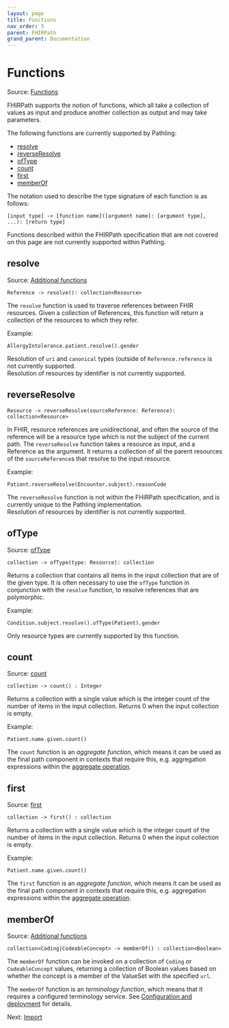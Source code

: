 ```yaml
---
layout: page
title: Functions
nav_order: 3
parent: FHIRPath
grand_parent: Documentation
---
```


# Functions

Source: [Functions](https://hl7.org/fhirpath/2018Sep/index.html#functions-2)

FHIRPath supports the notion of functions, which all take a collection of values
as input and produce another collection as output and may take parameters.

The following functions are currently supported by Pathling:

- [resolve](#resolve)
- [reverseResolve](#reverseresolve)
- [ofType](#oftype)
- [count](#count)
- [first](#first)
- [memberOf](#memberof)

The notation used to describe the type signature of each function is as follows:

```
[input type] -> [function name]([argument name]: [argument type], ...): [return type]
```

<div class="callout warning">
    Functions described within the FHIRPath specification that are not covered on this page are not currently supported 
    within Pathling.
</div>

## resolve

Source: [Additional functions](https://hl7.org/fhir/R4/fhirpath.html#functions)

```
Reference -> resolve(): collection<Resource>
```

The `resolve` function is used to traverse references between FHIR resources.
Given a collection of References, this function will return a collection of the
resources to which they refer.

Example:

```
AllergyIntolerance.patient.resolve().gender
```

<div class="callout warning">
    Resolution of <code>uri</code> and <code>canonical</code> types (outside of <code>Reference.reference</code> is not 
    currently supported.
</div>

<div class="callout warning">
    Resolution of resources by identifier is not currently supported.
</div>

## reverseResolve

```
Resource -> reverseResolve(sourceReference: Reference): collection<Resource>
```

In FHIR, resource references are unidirectional, and often the source of the
reference will be a resource type which is not the subject of the current path.
The `reverseResolve` function takes a resource as input, and a Reference as the
argument. It returns a collection of all the parent resources of the
`sourceReference`s that resolve to the input resource.

Example:

```
Patient.reverseResolve(Encounter.subject).reasonCode
```

<div class="callout warning">
    The <code>reverseResolve</code> function is not within the FHIRPath specification, and is currently unique to the 
    Pathling implementation.
</div>

<div class="callout warning">
    Resolution of resources by identifier is not currently supported.
</div>

## ofType

Source:
[ofType](https://hl7.org/fhirpath/2018Sep/index.html#oftypetype-identifier-collection)

```
collection -> ofType(type: Resource): collection
```

Returns a collection that contains all items in the input collection that are of
the given type. It is often necessary to use the `ofType` function in
conjunction with the `resolve` function, to resolve references that are
polymorphic.

Example:

```
Condition.subject.resolve().ofType(Patient).gender
```

<div class="callout warning">
    Only resource types are currently supported by this function.
</div>

## count

Source: [count](https://hl7.org/fhirpath/2018Sep/index.html#count-integer)

```
collection -> count() : Integer
```

Returns a collection with a single value which is the integer count of the
number of items in the input collection. Returns 0 when the input collection is
empty.

Example:

```
Patient.name.given.count()
```

<div class="callout info">
    The <code>count</code> function is an <em>aggregate function</em>, which means it can be used as the final 
    path component in contexts that require this, e.g. aggregation expressions within the 
    <a href="../aggregate.html">aggregate operation</a>.
</div>

## first

Source: [first](https://hl7.org/fhirpath/2018Sep/index.html#first-collection)

```
collection -> first() : collection
```

Returns a collection with a single value which is the integer count of the
number of items in the input collection. Returns 0 when the input collection is
empty.

Example:

```
Patient.name.given.count()
```

<div class="callout info">
    The <code>first</code> function is an <em>aggregate function</em>, which means it can be used as the final 
    path component in contexts that require this, e.g. aggregation expressions within the 
    <a href="../aggregate.html">aggregate operation</a>.
</div>

## memberOf

Source: [Additional functions](https://hl7.org/fhir/R4/fhirpath.html#functions)

```
collection<Coding|CodeableConcept> -> memberOf() : collection<Boolean>
```

The `memberOf` function can be invoked on a collection of `Coding` or
`CodeableConcept` values, returning a collection of Boolean values based on
whether the concept is a member of the ValueSet with the specified `url`.

<div class="callout info">
    The <code>memberOf</code> function is an <em>terminology function</em>, which means that it requires a configured
    terminology service. See <a href="../deployment.html">Configuration and deployment</a> for details.
</div>

Next: [Import](../import.html)
